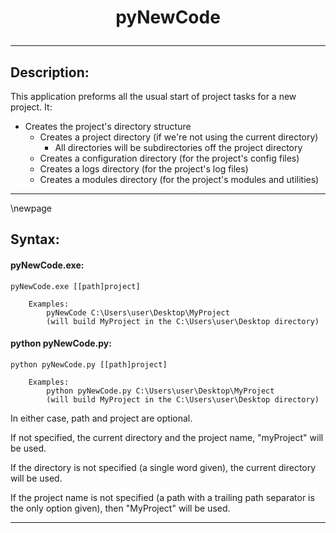 # <p style="text-align: center;">pyNewCode</p>

---

## Description:

This application preforms all the usual start of project tasks for a new project. It:

- Creates the project's directory structure
  - Creates a project directory (if we're not using the current directory)
    - All directories will be subdirectories off the project directory
  - Creates a configuration directory (for the project's config files)
  - Creates a logs directory (for the project's log files)
  - Creates a modules directory (for the project's modules and utilities)

---
\newpage
## Syntax:
#### pyNewCode.exe:
```
pyNewCode.exe [[path]project]

	Examples:
		pyNewCode C:\Users\user\Desktop\MyProject
		(will build MyProject in the C:\Users\user\Desktop directory)
```
#### python pyNewCode.py:
```
python pyNewCode.py [[path]project]

	Examples:
		python pyNewCode.py C:\Users\user\Desktop\MyProject
		(will build MyProject in the C:\Users\user\Desktop directory)
```
In either case, path and project are optional.

If not specified, the current directory and the project name, "myProject" will be used.

If the directory is not specified (a single word given), the current directory will be used.

If the project name is not specified (a path with a trailing path separator is the only option given), then "MyProject" will be used.

---
